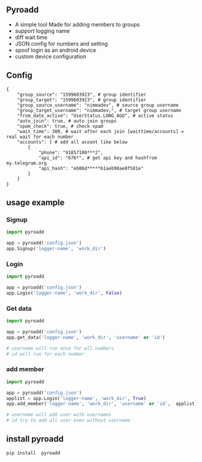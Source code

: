 ## Pyroadd

- A simple tool Made for adding members to groups
- support logging name 
- diff wait time
- JSON config for numbers and setting
- spoof login as an android device
- custom device configuration

## Config

```config
{
    "group_source": "1599603923", # group identifier
    "group_target": "1599603923", # group identifier
    "group_source_username": "nimmadev", # source group username
    "group_target_username": "nimmadev;", # target group username
    "from_date_active": "UserStatus.LONG_AGO", # active status
    "auto_join": true, # auto join groups 
    "spam_check": true, # check spam
    "wait_time": 300, # wait after each join [waittime/accounts] = real wait for each number
    "accounts": [ # add all acount like below 
        {
            "phone": "91857100***2",
            "api_id": "676*", # get api key and hashfrom my.telegram.org
            "api_hash": "eb06d*****b1aeb98ae0f581e"
        }
    ]
}
```


## usage example

### Signup

```python
import pyroadd

app = pyroadd('config.json')
app.Signup('logger-name', 'work_dir')
```
### Login

```python
import pyroadd

app = pyroadd('config.json')
app.Login('logger-name', 'work_dir', False)
```

### Get data

```python
import pyroadd

app = pyroadd('config.json')
app.get_data('logger-name', 'work_dir', 'username' or 'id')

# username will run once for all numbers
# id will run for each number
```

### add member

```python
import pyroadd

app = pyroadd('config.json')
applist = app.Login('logger-name', 'work_dir', True)
app.add_member('logger-name', 'work_dir', 'username' or 'id',  applist)

# username will add user with usernames
# id try to add all user even without username
```

## install pyroadd

```python
pip install  pyroadd
```